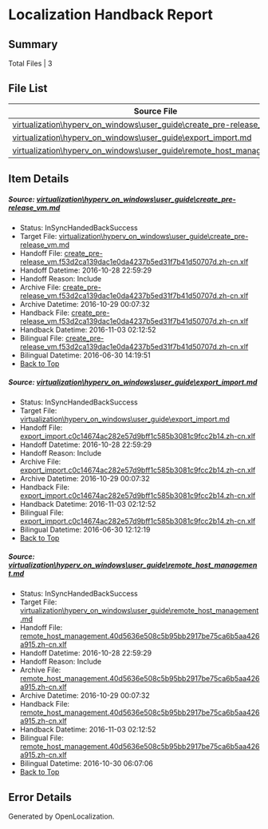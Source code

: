 # <a name='report-top'></a> Localization Handback Report

## Summary
 Total Files | 3

## File List
 Source File | Status | Details 
 ----------- | ------ | ------- 
 [virtualization\hyperv_on_windows\user_guide\create_pre-release_vm.md](https://github.com/Microsoft/Virtualization-Documentation-Private/blob/ffdf89b0ae346197b9ae631ee5260e0565261c55/virtualization/hyperv_on_windows/user_guide/create_pre-release_vm.md) | InSyncHandedBackSuccess | [Details](#ea91ea0ffca5479cb0593ef9961625f7b7ab1f42189)
 [virtualization\hyperv_on_windows\user_guide\export_import.md](https://github.com/Microsoft/Virtualization-Documentation-Private/blob/ffdf89b0ae346197b9ae631ee5260e0565261c55/virtualization/hyperv_on_windows/user_guide/export_import.md) | InSyncHandedBackSuccess | [Details](#620a2c38514488100bae4eb71d0683e3994801b4190)
 [virtualization\hyperv_on_windows\user_guide\remote_host_management.md](https://github.com/Microsoft/Virtualization-Documentation-Private/blob/ffdf89b0ae346197b9ae631ee5260e0565261c55/virtualization/hyperv_on_windows/user_guide/remote_host_management.md) | InSyncHandedBackSuccess | [Details](#7d7aee3d87237b93887ac7303c70cf6c9a02285d212)

## Item Details
##### <a name='ea91ea0ffca5479cb0593ef9961625f7b7ab1f42189'></a> Source: [virtualization\hyperv_on_windows\user_guide\create_pre-release_vm.md](https://github.com/Microsoft/Virtualization-Documentation-Private/blob/ffdf89b0ae346197b9ae631ee5260e0565261c55/virtualization/hyperv_on_windows/user_guide/create_pre-release_vm.md)
* Status: InSyncHandedBackSuccess
* Target File: [virtualization\hyperv_on_windows\user_guide\create_pre-release_vm.md](https://github.com/Microsoft/Virtualization-Documentation-Private.zh-cn/blob/9c67503b1fa84d476c9266823ef7c0beda7485ae/virtualization/hyperv_on_windows/user_guide/create_pre-release_vm.md)
* Handoff File: [create_pre-release_vm.f53d2ca139dac1e0da4237b5ed31f7b41d50707d.zh-cn.xlf](https://github.com/Microsoft/Virtualization-Documentation-Private.handoff/blob/0a8f6e842d4dd304cf0ebb3ccfc578442f68ed7b/ol-handoff/Microsoft/Virtualization-Documentation-Private.zh-cn/live/create_pre-release_vm.f53d2ca139dac1e0da4237b5ed31f7b41d50707d.zh-cn.xlf)
* Handoff Datetime: 2016-10-28 22:59:29
* Handoff Reason: Include
* Archive File: [create_pre-release_vm.f53d2ca139dac1e0da4237b5ed31f7b41d50707d.zh-cn.xlf](https://github.com/Microsoft/Virtualization-Documentation-Private.handoff/blob/f8c0ec8f0111618e80e86a199ced4740e4411e3d/ol-archive/Microsoft/Virtualization-Documentation-Private.zh-cn/live/create_pre-release_vm.f53d2ca139dac1e0da4237b5ed31f7b41d50707d.zh-cn.xlf)
* Archive Datetime: 2016-10-29 00:07:32
* Handback File: [create_pre-release_vm.f53d2ca139dac1e0da4237b5ed31f7b41d50707d.zh-cn.xlf](https://github.com/Microsoft/Virtualization-Documentation-Private.handback/blob/68dfb6f4e502bbf55be5387c2cad19acd09c98a4/ol-handback/Microsoft/Virtualization-Documentation-Private.zh-cn/live/create_pre-release_vm.f53d2ca139dac1e0da4237b5ed31f7b41d50707d.zh-cn.xlf)
* Handback Datetime: 2016-11-03 02:12:52
* Bilingual File: [create_pre-release_vm.f53d2ca139dac1e0da4237b5ed31f7b41d50707d.zh-cn.xlf](https://github.com/Microsoft/Virtualization-Documentation-Private.handback/blob/194b2704a67767d6e1bbfa81ddc524b6dbc35ff4/ol-handback/Microsoft/Virtualization-Documentation-Private.zh-cn/live/create_pre-release_vm.f53d2ca139dac1e0da4237b5ed31f7b41d50707d.zh-cn.xlf)
* Bilingual Datetime: 2016-06-30 14:19:51
* [Back to Top](#report-top)

##### <a name='620a2c38514488100bae4eb71d0683e3994801b4190'></a> Source: [virtualization\hyperv_on_windows\user_guide\export_import.md](https://github.com/Microsoft/Virtualization-Documentation-Private/blob/ffdf89b0ae346197b9ae631ee5260e0565261c55/virtualization/hyperv_on_windows/user_guide/export_import.md)
* Status: InSyncHandedBackSuccess
* Target File: [virtualization\hyperv_on_windows\user_guide\export_import.md](https://github.com/Microsoft/Virtualization-Documentation-Private.zh-cn/blob/9c67503b1fa84d476c9266823ef7c0beda7485ae/virtualization/hyperv_on_windows/user_guide/export_import.md)
* Handoff File: [export_import.c0c14674ac282e57d9bff1c585b3081c9fcc2b14.zh-cn.xlf](https://github.com/Microsoft/Virtualization-Documentation-Private.handoff/blob/0a8f6e842d4dd304cf0ebb3ccfc578442f68ed7b/ol-handoff/Microsoft/Virtualization-Documentation-Private.zh-cn/live/export_import.c0c14674ac282e57d9bff1c585b3081c9fcc2b14.zh-cn.xlf)
* Handoff Datetime: 2016-10-28 22:59:29
* Handoff Reason: Include
* Archive File: [export_import.c0c14674ac282e57d9bff1c585b3081c9fcc2b14.zh-cn.xlf](https://github.com/Microsoft/Virtualization-Documentation-Private.handoff/blob/f8c0ec8f0111618e80e86a199ced4740e4411e3d/ol-archive/Microsoft/Virtualization-Documentation-Private.zh-cn/live/export_import.c0c14674ac282e57d9bff1c585b3081c9fcc2b14.zh-cn.xlf)
* Archive Datetime: 2016-10-29 00:07:32
* Handback File: [export_import.c0c14674ac282e57d9bff1c585b3081c9fcc2b14.zh-cn.xlf](https://github.com/Microsoft/Virtualization-Documentation-Private.handback/blob/68dfb6f4e502bbf55be5387c2cad19acd09c98a4/ol-handback/Microsoft/Virtualization-Documentation-Private.zh-cn/live/export_import.c0c14674ac282e57d9bff1c585b3081c9fcc2b14.zh-cn.xlf)
* Handback Datetime: 2016-11-03 02:12:52
* Bilingual File: [export_import.c0c14674ac282e57d9bff1c585b3081c9fcc2b14.zh-cn.xlf](https://github.com/Microsoft/Virtualization-Documentation-Private.handback/blob/50d7759ed6d9e8d8be39a5100b46ba5e1155c829/ol-handback/Microsoft/Virtualization-Documentation-Private.zh-cn/live/export_import.c0c14674ac282e57d9bff1c585b3081c9fcc2b14.zh-cn.xlf)
* Bilingual Datetime: 2016-06-30 12:12:19
* [Back to Top](#report-top)

##### <a name='7d7aee3d87237b93887ac7303c70cf6c9a02285d212'></a> Source: [virtualization\hyperv_on_windows\user_guide\remote_host_management.md](https://github.com/Microsoft/Virtualization-Documentation-Private/blob/ffdf89b0ae346197b9ae631ee5260e0565261c55/virtualization/hyperv_on_windows/user_guide/remote_host_management.md)
* Status: InSyncHandedBackSuccess
* Target File: [virtualization\hyperv_on_windows\user_guide\remote_host_management.md](https://github.com/Microsoft/Virtualization-Documentation-Private.zh-cn/blob/9c67503b1fa84d476c9266823ef7c0beda7485ae/virtualization/hyperv_on_windows/user_guide/remote_host_management.md)
* Handoff File: [remote_host_management.40d5636e508c5b95bb2917be75ca6b5aa426a915.zh-cn.xlf](https://github.com/Microsoft/Virtualization-Documentation-Private.handoff/blob/0a8f6e842d4dd304cf0ebb3ccfc578442f68ed7b/ol-handoff/Microsoft/Virtualization-Documentation-Private.zh-cn/live/remote_host_management.40d5636e508c5b95bb2917be75ca6b5aa426a915.zh-cn.xlf)
* Handoff Datetime: 2016-10-28 22:59:29
* Handoff Reason: Include
* Archive File: [remote_host_management.40d5636e508c5b95bb2917be75ca6b5aa426a915.zh-cn.xlf](https://github.com/Microsoft/Virtualization-Documentation-Private.handoff/blob/f8c0ec8f0111618e80e86a199ced4740e4411e3d/ol-archive/Microsoft/Virtualization-Documentation-Private.zh-cn/live/remote_host_management.40d5636e508c5b95bb2917be75ca6b5aa426a915.zh-cn.xlf)
* Archive Datetime: 2016-10-29 00:07:32
* Handback File: [remote_host_management.40d5636e508c5b95bb2917be75ca6b5aa426a915.zh-cn.xlf](https://github.com/Microsoft/Virtualization-Documentation-Private.handback/blob/68dfb6f4e502bbf55be5387c2cad19acd09c98a4/ol-handback/Microsoft/Virtualization-Documentation-Private.zh-cn/live/remote_host_management.40d5636e508c5b95bb2917be75ca6b5aa426a915.zh-cn.xlf)
* Handback Datetime: 2016-11-03 02:12:52
* Bilingual File: [remote_host_management.40d5636e508c5b95bb2917be75ca6b5aa426a915.zh-cn.xlf](https://github.com/Microsoft/Virtualization-Documentation-Private.handback/blob/d425cb05c1cc344aaf7151e8b52d93c212b6dbf0/ol-handback/Microsoft/Virtualization-Documentation-Private.zh-cn/live/remote_host_management.40d5636e508c5b95bb2917be75ca6b5aa426a915.zh-cn.xlf)
* Bilingual Datetime: 2016-10-30 06:07:06
* [Back to Top](#report-top)


## Error Details

Generated by OpenLocalization.
